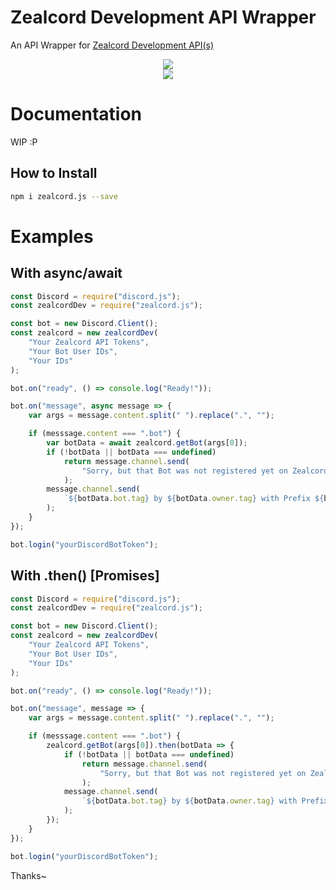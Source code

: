 # Zealcord Development API Wrapper

An API Wrapper for [Zealcord Development API(s)](https://app.discordbotsnation.xyz/api)

<div align="center">
    <p>
        <a href="https://npmjs.com/package/zealcord.js"><img
                src="https://nodei.co/npm/zealcord.js.png?downloads=true&stars=true" /></a>
        <br>
        <a href="https://travis-ci.com/zealcordNation/zealcord.js"><img
                src="https://travis-ci.com/zealcordNation/zealcord.js.svg?branch=master" /></a>
    </p>
</div>

# Documentation

WIP :P

## How to Install

```bash
npm i zealcord.js --save
```

# Examples

## With async/await

```js
const Discord = require("discord.js");
const zealcordDev = require("zealcord.js");

const bot = new Discord.Client();
const zealcord = new zealcordDev(
    "Your Zealcord API Tokens",
    "Your Bot User IDs",
    "Your IDs"
);

bot.on("ready", () => console.log("Ready!"));

bot.on("message", async message => {
    var args = message.content.split(" ").replace(".", "");

    if (messsage.content === ".bot") {
        var botData = await zealcord.getBot(args[0]);
        if (!botData || botData === undefined)
            return message.channel.send(
                "Sorry, but that Bot was not registered yet on Zealcord Nation."
            );
        message.channel.send(
            `${botData.bot.tag} by ${botData.owner.tag} with Prefix ${botData.prefix}!`
        );
    }
});

bot.login("yourDiscordBotToken");
```

## With .then() [Promises]

```js
const Discord = require("discord.js");
const zealcordDev = require("zealcord.js");

const bot = new Discord.Client();
const zealcord = new zealcordDev(
    "Your Zealcord API Tokens",
    "Your Bot User IDs",
    "Your IDs"
);

bot.on("ready", () => console.log("Ready!"));

bot.on("message", message => {
    var args = message.content.split(" ").replace(".", "");

    if (messsage.content === ".bot") {
        zealcord.getBot(args[0]).then(botData => {
            if (!botData || botData === undefined)
                return message.channel.send(
                    "Sorry, but that Bot was not registered yet on Zealcord Nation."
                );
            message.channel.send(
                `${botData.bot.tag} by ${botData.owner.tag} with Prefix ${botData.prefix}!`
            );
        });
    }
});

bot.login("yourDiscordBotToken");
```
Thanks~
